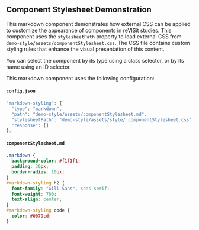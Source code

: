 ## Component Stylesheet Demonstration

This markdown component demonstrates how external CSS can be applied to customize the appearance of components in reVISit studies.
This component uses the `stylesheetPath` property to load external CSS from `demo-style/assets/componentStylesheet.css`. The CSS file contains custom styling rules that enhance the visual presentation of this content.

You can select the component by its type using a class selector, or by its name using an ID selector.

This markdown component uses the following configuration:

#### `config.json`
```ts
"markdown-styling": {
  "type": "markdown",
  "path": "demo-style/assets/componentStylesheet.md",
  "stylesheetPath": "demo-style/assets/style/ componentStylesheet.css",
  "response": []
},
```

#### `componentStylesheet.md`
```css
.markdown {
  background-color: #f1f1f1;
  padding: 30px;
  border-radius: 10px;
}
#markdown-styling h2 {
  font-family: "Gill Sans", sans-serif;
  font-weight: 700;
  text-align: center;
}
#markdown-styling code {
  color: #0079cd;
}
```